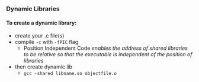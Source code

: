 ### Dynamic Libraries <br>
#### To create a dynamic library: <br>
- create your .c file(s)<br>
- compile ```-c``` with ```-fPIC``` flag<br>
	- Position Independent Code _enables the address of shared libraries to be relative so that the executable is independent of the position of libraries_<br>
- then create dynamic lib<br>
	- ```gcc -shared libname.so objectfile.o```<br>

